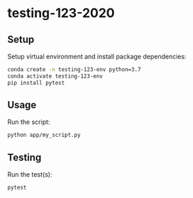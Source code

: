 # testing-123-2020

## Setup

Setup virtual environment and install package dependencies:

```sh
conda create -n testing-123-env python=3.7
conda activate testing-123-env
pip install pytest
```

## Usage

Run the script:

```sh
python app/my_script.py
```

## Testing

Run the test(s):

```sh
pytest
```
